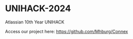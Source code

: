 # UNIHACK-2024

Atlassian 10th Year UNIHACK

Access our project here: https://github.com/Mhburg/Connex
